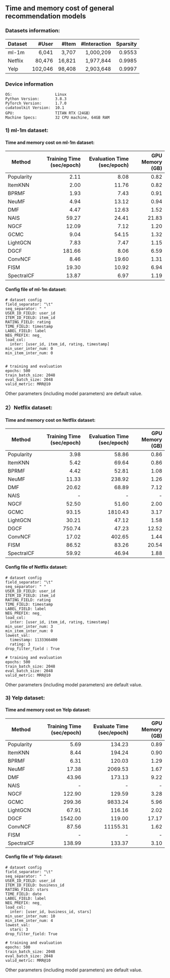 ## Time  and memory cost of general recommendation models 

### Datasets information:

| Dataset | #User   | #Item  | #Interaction | Sparsity |
| ------- | -------: | ------: | ------------: | --------: |
| ml-1m   | 6,041   | 3,707  | 1,000,209    | 0.9553   |
| Netflix | 80,476  | 16,821 | 1,977,844    | 0.9985   |
| Yelp    | 102,046 | 98,408 | 2,903,648    | 0.9997   |

### Device information

```
OS:                   Linux
Python Version:       3.8.3
PyTorch Version:      1.7.0
cudatoolkit Version:  10.1
GPU:                  TITAN RTX（24GB）
Machine Specs:        32 CPU machine, 64GB RAM
```

### 1) ml-1m dataset:

#### Time and memory cost on ml-1m dataset:

| Method     | Training Time (sec/epoch) | Evaluation Time (sec/epoch) | GPU Memory (GB) |
| ---------- | ------------------------: | --------------------------: | --------------: |
| Popularity |                      2.11 |                        8.08 |            0.82 |
| ItemKNN    |                      2.00 |                       11.76 |            0.82 |
| BPRMF      |                      1.93 |                        7.43 |            0.91 |
| NeuMF      |                      4.94 |                       13.12 |            0.94 |
| DMF        |                      4.47 |                       12.63 |            1.52 |
| NAIS       |                     59.27 |                       24.41 |           21.83 |
| NGCF       |                     12.09 |                        7.12 |            1.20 |
| GCMC       |                      9.04 |                       54.15 |            1.32 |
| LightGCN   |                      7.83 |                        7.47 |            1.15 |
| DGCF       |                    181.66 |                        8.06 |            6.59 |
| ConvNCF    |                      8.46 |                       19.60 |            1.31 |
| FISM       |                     19.30 |                       10.92 |            6.94 |
| SpectralCF |                     13.87 |                        6.97 |            1.19 |

#### Config file of ml-1m dataset:

```
# dataset config
field_separator: "\t"
seq_separator: " "
USER_ID_FIELD: user_id
ITEM_ID_FIELD: item_id
RATING_FIELD: rating
TIME_FIELD: timestamp
LABEL_FIELD: label
NEG_PREFIX: neg_
load_col:
  inter: [user_id, item_id, rating, timestamp]
min_user_inter_num: 0
min_item_inter_num: 0


# training and evaluation
epochs: 500
train_batch_size: 2048
eval_batch_size: 2048
valid_metric: MRR@10
```

Other parameters (including model parameters) are default value. 

### 2）Netflix dataset:

#### Time and memory cost on Netflix dataset:

| Method     | Training Time (sec/epoch) | Evaluation Time (sec/epoch) | GPU Memory (GB) |
| ---------- | ----------------: | -----------------: | -----------: |
| Popularity | 3.98              | 58.86             | 0.86     |
| ItemKNN    | 5.42              | 69.64             | 0.86      |
| BPRMF      | 4.42              | 52.81             | 1.08    |
| NeuMF      | 11.33             | 238.92            | 1.26     |
| DMF        | 20.62             | 68.89             | 7.12     |
| NAIS       | -                 | -                 | -           |
| NGCF       | 52.50             | 51.60             | 2.00     |
| GCMC       | 93.15             |                     1810.43 | 3.17     |
| LightGCN   | 30.21             | 47.12             | 1.58     |
| DGCF       |                    750.74 |                       47.23 |           12.52 |
| ConvNCF    | 17.02             | 402.65            | 1.44     |
| FISM       | 86.52             | 83.26             | 20.54   |
| SpectralCF | 59.92             | 46.94             | 1.88     |

#### Config file of Netflix dataset:

```
# dataset config
field_separator: "\t"
seq_separator: " "
USER_ID_FIELD: user_id
ITEM_ID_FIELD: item_id
RATING_FIELD: rating
TIME_FIELD: timestamp
LABEL_FIELD: label
NEG_PREFIX: neg_
load_col:
  inter: [user_id, item_id, rating, timestamp]
min_user_inter_num: 3
min_item_inter_num: 0
lowest_val:
  timestamp: 1133366400
  rating: 3
drop_filter_field : True

# training and evaluation
epochs: 500
train_batch_size: 2048
eval_batch_size: 2048
valid_metric: MRR@10
```

Other parameters (including model parameters) are default value. 

### 3) Yelp dataset:

#### Time and memory cost on Yelp dataset:

| Method     | Training Time (sec/epoch) | Evaluate Time (sec/epoch) | GPU Memory (GB) |
| ---------- | -------------------------: | -------------------------: | ---------------: |
| Popularity | 5.69                      | 134.23                    | 0.89            |
| ItemKNN    | 8.44                      | 194.24                    | 0.90            |
| BPRMF      | 6.31                      | 120.03                    | 1.29            |
| NeuMF      | 17.38                     | 2069.53                   | 1.67            |
| DMF        | 43.96                     | 173.13                    | 9.22            |
| NAIS       | -                         | -                         | -               |
| NGCF       | 122.90                    | 129.59                    | 3.28            |
| GCMC       | 299.36                    | 9833.24                   | 5.96            |
| LightGCN   | 67.91                     | 116.16                    | 2.02            |
| DGCF       | 1542.00                   | 119.00                    | 17.17           |
| ConvNCF    | 87.56                     | 11155.31                  | 1.62            |
| FISM       | -                         | -                         | -               |
| SpectralCF | 138.99                    | 133.37                    | 3.10            |

#### Config file of Yelp dataset:

```
# dataset config
field_separator: "\t"
seq_separator: " "
USER_ID_FIELD: user_id
ITEM_ID_FIELD: business_id
RATING_FIELD: stars
TIME_FIELD: date
LABEL_FIELD: label
NEG_PREFIX: neg_
load_col:
  inter: [user_id, business_id, stars]
min_user_inter_num: 10
min_item_inter_num: 4
lowest_val:
  stars: 3
drop_filter_field: True

# training and evaluation
epochs: 500
train_batch_size: 2048
eval_batch_size: 2048
valid_metric: MRR@10
```

Other parameters (including model parameters) are default value. 









